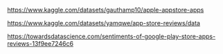 https://www.kaggle.com/datasets/gauthamp10/apple-appstore-apps

https://www.kaggle.com/datasets/yamqwe/app-store-reviews/data

https://towardsdatascience.com/sentiments-of-google-play-store-apps-reviews-13f9ee7246c6
